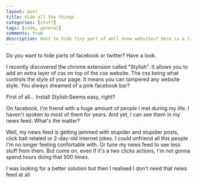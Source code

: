 ```yaml
---
layout: post
title: Hide all the things
categories: [stuff]
tags: [code, general]
comments: true
description: Want to hide tiny part of well know websites? Here is a trick.
---
```


Do you want to hide parts of facebook or twitter? Have a look.

I recently discovered the chrome extension called "Stylish". It allows you to add an extra layer of css on top of the css website. The css being what controls the style of your page.
It means you can tampered any website style. You always dreamed of a pink facebook bar?

First of all... Install Stylish:Seems easy, right?

On facebook, I'm friend with a huge amount of people I met during my life. I haven't spoken to most of them for years. And yet, I can see them in my news feed.
What's the matter?

Well, my news feed is getting jammed with stupider and stupider posts, click bait related or 2-day-old internet jokes.
I could unfriend all this people I'm no longer feeling confortable with. Or tune my news feed to see less stuff from them. But come on, even if it's a two clicks actions, I'm not gonna spend hours doing that 500 times.

I was looking for a better solution but then I realised I don't need that news feed at all
